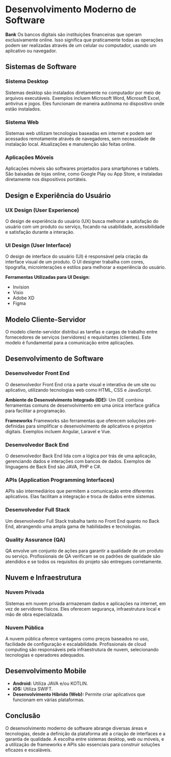 # Desenvolvimento Moderno de Software

**Bank**
Os bancos digitais são instituições financeiras que operam exclusivamente online. Isso significa que praticamente todas as operações podem ser realizadas através de um celular ou computador, usando um aplicativo ou navegador.

## Sistemas de Software

### Sistema Desktop

Sistemas desktop são instalados diretamente no computador por meio de arquivos executáveis. Exemplos incluem Microsoft Word, Microsoft Excel, antivírus e jogos. Eles funcionam de maneira autônoma no dispositivo onde estão instalados.

### Sistema Web

Sistemas web utilizam tecnologias baseadas em internet e podem ser acessados remotamente através de navegadores, sem necessidade de instalação local. Atualizações e manutenção são feitas online.

### Aplicações Móveis

Aplicações móveis são softwares projetados para smartphones e tablets. São baixadas de lojas online, como Google Play ou App Store, e instaladas diretamente nos dispositivos portáteis.

## Design e Experiência do Usuário

### UX Design (User Experience)

O design de experiência do usuário (UX) busca melhorar a satisfação do usuário com um produto ou serviço, focando na usabilidade, acessibilidade e satisfação durante a interação.

### UI Design (User Interface)

O design de interface do usuário (UI) é responsável pela criação da interface visual de um produto. O UI designer trabalha com cores, tipografia, microinterações e estilos para melhorar a experiência do usuário.

**Ferramentas Utilizadas para UI Design:**

- Invision
- Visio
- Adobe XD
- Figma

## Modelo Cliente-Servidor

O modelo cliente-servidor distribui as tarefas e cargas de trabalho entre fornecedores de serviços (servidores) e requisitantes (clientes). Este modelo é fundamental para a comunicação entre aplicações.

## Desenvolvimento de Software

### Desenvolvedor Front End

O desenvolvedor Front End cria a parte visual e interativa de um site ou aplicativo, utilizando tecnologias web como HTML, CSS e JavaScript.

**Ambiente de Desenvolvimento Integrado (IDE):**
Um IDE combina ferramentas comuns de desenvolvimento em uma única interface gráfica para facilitar a programação.

**Frameworks**
Frameworks são ferramentas que oferecem soluções pré-definidas para simplificar o desenvolvimento de aplicativos e projetos digitais. Exemplos incluem Angular, Laravel e Vue.

### Desenvolvedor Back End

O desenvolvedor Back End lida com a lógica por trás de uma aplicação, gerenciando dados e interações com bancos de dados. Exemplos de linguagens de Back End são JAVA, PHP e C#.

### APIs (Application Programming Interfaces)

APIs são intermediários que permitem a comunicação entre diferentes aplicativos. Elas facilitam a integração e troca de dados entre sistemas.

### Desenvolvedor Full Stack

Um desenvolvedor Full Stack trabalha tanto no Front End quanto no Back End, abrangendo uma ampla gama de habilidades e tecnologias.

### Quality Assurance (QA)

QA envolve um conjunto de ações para garantir a qualidade de um produto ou serviço. Profissionais de QA verificam se os padrões de qualidade são atendidos e se todos os requisitos do projeto são entregues corretamente.

## Nuvem e Infraestrutura

### Nuvem Privada

Sistemas em nuvem privada armazenam dados e aplicações na internet, em vez de servidores físicos. Eles oferecem segurança, infraestrutura local e mão de obra especializada.

### Nuvem Pública

A nuvem pública oferece vantagens como preços baseados no uso, facilidade de configuração e escalabilidade. Profissionais de cloud computing são responsáveis pela infraestrutura de nuvem, selecionando tecnologias e operadores adequados.

## Desenvolvimento Mobile

- **Android:** Utiliza JAVA e/ou KOTLIN.
- **iOS:** Utiliza SWIFT.
- **Desenvolvimento Híbrido (Web):** Permite criar aplicativos que funcionam em várias plataformas.

## Conclusão

O desenvolvimento moderno de software abrange diversas áreas e tecnologias, desde a definição da plataforma até a criação de interfaces e a garantia de qualidade. A escolha entre sistemas desktop, web ou móveis, e a utilização de frameworks e APIs são essenciais para construir soluções eficazes e escaláveis.
